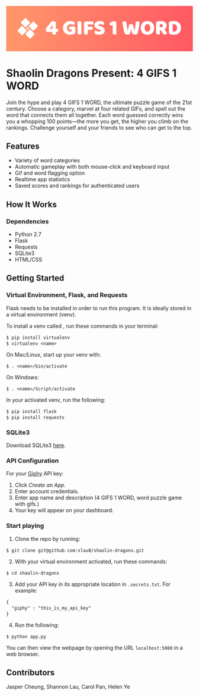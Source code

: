 ![4 GIFS 1 WORD](static/img/banner.png)
# Shaolin Dragons Present: **4 GIFS 1 WORD**
Join the hype and play 4 GIFS 1 WORD, the ultimate puzzle game of the 21st century. Choose a category, marvel at four related GIFs, and spell out the word that connects them all together. Each word guessed correctly wins you a whopping 100 points—the more you get, the higher you climb on the rankings. Challenge yourself and your friends to see who can get to the top.

## Features
* Variety of word categories
* Automatic gameplay with both mouse-click and keyboard input
* Gif and word flagging option
* Realtime app statistics
* Saved scores and rankings for authenticated users

## How It Works

### Dependencies
* Python 2.7
* Flask
* Requests
* SQLite3
* HTML/CSS

## Getting Started
### Virtual Environment, Flask, and Requests
Flask needs to be installed in order to run this program. It is ideally stored in a virtual environment (venv).

To install a venv called <name>, run these commands in your terminal:
```
$ pip install virtualenv
$ virtualenv <name>
```
On Mac/Linux, start up your venv with:
```
$ . <name>/bin/activate
```
On Windows:
```
$ . <name>/Script/activate
```
In your activated venv, run the following:
```
$ pip install flask
$ pip install requests
```

### SQLite3
Download SQLite3 [here](https://www.sqlite.org/download.html).

### API Configuration
For your [Giphy](https://developers.giphy.com) API key:
1. Click *Create an App*.
2. Enter account credentials.
3. Enter app name and description (4 GIFS 1 WORD, word puzzle game with gifs.)
4. Your key will appear on your dashboard.

### Start playing
1. Clone the repo by running:
```
$ git clone git@github.com:slau8/shaolin-dragons.git
```
2. With your virtual environment activated, run these commands:
```
$ cd shaolin-dragons
```
3. Add your API key in its appropriate location in ``` .secrets.txt ```. For example:
```
{
  "giphy" : "this_is_my_api_key"
}
```
4. Run the following:
```
$ python app.py
```
You can then view the webpage by opening the URL `localhost:5000` in a web browser.

## Contributors
Jasper Cheung, Shannon Lau, Carol Pan, Helen Ye
